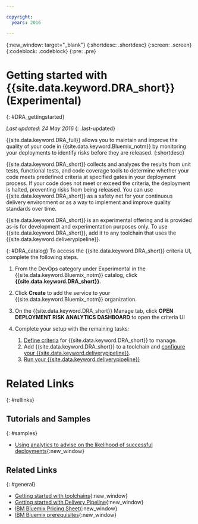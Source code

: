 ```yaml
---

copyright:
  years: 2016

---
```


{:new_window: target="_blank"}
{:shortdesc: .shortdesc}
{:screen: .screen}
{:codeblock: .codeblock}
{:pre: .pre}

# Getting started with {{site.data.keyword.DRA_short}} (Experimental)
{: #DRA_gettingstarted}

*Last updated: 24 May 2016*
{: .last-updated}

{{site.data.keyword.DRA_full}} allows you to maintain and improve the quality of your code in {{site.data.keyword.Bluemix_notm}} by monitoring your deployments to identify risks before they are released.
{:shortdesc}

{{site.data.keyword.DRA_short}} collects and analyzes the results from unit tests, functional tests, and code coverage tools to determine whether your code meets predefined criteria at specified gates in your deployment process. If your code does not meet or exceed the criteria, the deployment is halted, preventing risks from being released. You can use {{site.data.keyword.DRA_short}} as a safety net for your continuous delivery environment or as a way to implement and improve quality standards over time.

{{site.data.keyword.DRA_short}} is an experimental offering and is provided as-is for development and experimentation purposes only.  To use {{site.data.keyword.DRA_short}}, add it to any toolchain that uses the {{site.data.keyword.deliverypipeline}}.

{: #DRA_catalog}
To access the {{site.data.keyword.DRA_short}} criteria UI, complete the following steps.

1. From the DevOps category under Experimental in the {{site.data.keyword.Bluemix_notm}} catalog, click **{{site.data.keyword.DRA_short}}**.

2. Click **Create** to add the service to your {{site.data.keyword.Bluemix_notm}} organization.

3. On the {{site.data.keyword.DRA_short}} Manage tab, click **OPEN DEPLOYMENT RISK ANALYTICS DASHBOARD** to open the criteria UI

4. Complete your setup with the remaining tasks:

	1. [Define criteria](./create_criteria.html) for {{site.data.keyword.DRA_short}} to manage.
	2. Add {{site.data.keyword.DRA_short}} to a toolchain and [configure your {{site.data.keyword.deliverypipeline}}](./pipeline_integration.html).
	3. [Run your {{site.data.keyword.deliverypipeline}}](./pipeline_decision_reports.html)


# Related Links
{: #rellinks}

## Tutorials and Samples
{: #samples}

* [Using analytics to advise on the likelihood of successful deployments](https://www.ibm.com/devops/method/content/deliver/tool_deployment_risk_analytics/){:new_window}

## Related Links
{: #general}

* [Getting started with toolchains](https://new-console.ng.bluemix.net/docs/toolchains/toolchains_overview.html){:new_window}
* [Getting started with Delivery Pipeline](https://new-console.ng.bluemix.net/docs/services/DeliveryPipeline/index.html){:new_window}
* [IBM Bluemix Pricing Sheet](https://new-console.ng.bluemix.net/pricing/){:new_window}
* [IBM Bluemix prerequisites](https://developer.ibm.com/bluemix/support/?cm_mc_uid=96503159749414585876298&cm_mc_sid_50200000=1462802909#prereqs){:new_window}
